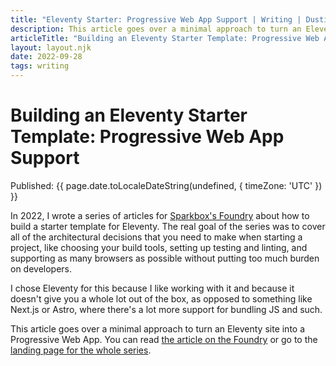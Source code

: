 ```yaml
---
title: "Eleventy Starter: Progressive Web App Support | Writing | Dustin Whisman"
description: This article goes over a minimal approach to turn an Eleventy site into a Progressive Web App.
articleTitle: "Building an Eleventy Starter Template: Progressive Web App Support"
layout: layout.njk
date: 2022-09-28
tags: writing
---
```


# Building an Eleventy Starter Template: Progressive Web App Support

<p>
  Published:
  <time datetime="{{ page.date.toISOString() }}">
    {{ page.date.toLocaleDateString(undefined, { timeZone: 'UTC' }) }}
  </time>
</p>

In 2022, I wrote a series of articles for [Sparkbox's
Foundry](https://sparkbox.com/foundry) about how to build a starter template for
Eleventy. The real goal of the series was to cover all of the architectural
decisions that you need to make when starting a project, like choosing your
build tools, setting up testing and linting, and supporting as many browsers as
possible without putting too much burden on developers.

I chose Eleventy for this because I like working with it and because it doesn't
give you a whole lot out of the box, as opposed to something like Next.js or
Astro, where there's a lot more support for bundling JS and such.

This article goes over a minimal approach to turn an Eleventy site into a
Progressive Web App. You can read [the article on the
Foundry](https://sparkbox.com/foundry/eleventy_starter_repo_series_teaches_progressive_web_app_support_PWA)
or go to the [landing page for the whole
series](https://sparkbox.com/foundry/series/building_an_eleventy_starter_template).
